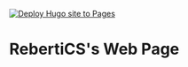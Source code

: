 [![Deploy Hugo site to Pages](https://github.com/RebertiCS/github.rebertics.io/actions/workflows/hugo.yml/badge.svg)](https://github.com/RebertiCS/github.rebertics.io/actions/workflows/hugo.yml)
# RebertiCS's Web Page
